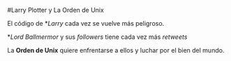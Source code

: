 #Larry Plotter y La Orden de Unix

El código de **Larry* cada vez se vuelve más peligroso.

**Lord Ballmermor* y sus *followers* tiene cada vez más *retweets*

La **Orden de Unix** quiere enfrentarse a ellos y luchar por el bien del mundo.

